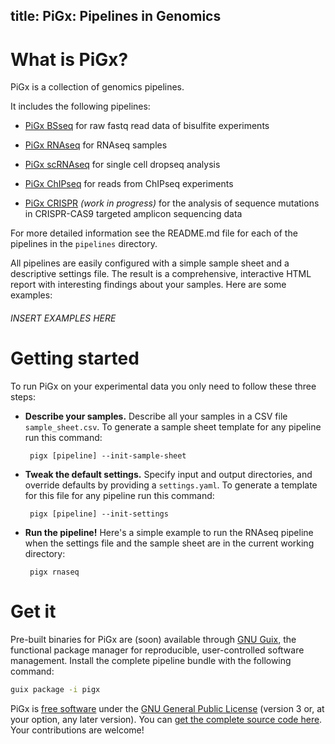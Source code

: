 title: PiGx: Pipelines in Genomics
---

# What is PiGx?

PiGx is a collection of genomics pipelines.

It includes the following pipelines:

- [PiGx BSseq](https://github.com/BIMSBbioinfo/pigx_bsseq) for raw
  fastq read data of bisulfite experiments

- [PiGx RNAseq](https://github.com/BIMSBbioinfo/pigx_rnaseq) for RNAseq samples

- [PiGx scRNAseq](https://github.com/BIMSBbioinfo/pigx_scrnaseq) for
  single cell dropseq analysis

- [PiGx ChIPseq](https://github.com/BIMSBbioinfo/pigx_chipseq) for
  reads from ChIPseq experiments

- [PiGx CRISPR](https://github.com/BIMSBbioinfo/pigx_crispr) *(work in progress)*
  for the analysis of sequence mutations in CRISPR-CAS9 targeted
  amplicon sequencing data

For more detailed information see the README.md file for each of the
pipelines in the `pipelines` directory.

All pipelines are easily configured with a simple sample sheet and a
descriptive settings file.  The result is a comprehensive, interactive
HTML report with interesting findings about your samples.  Here are
some examples:

###### INSERT EXAMPLES HERE

# Getting started

To run PiGx on your experimental data you only need to follow these
three steps:

- **Describe your samples.** Describe all your samples in a CSV file
   `sample_sheet.csv`.  To generate a sample sheet template for any
   pipeline run this command:

       pigx [pipeline] --init-sample-sheet

- **Tweak the default settings.** Specify input and output
   directories, and override defaults by providing a `settings.yaml`.
   To generate a template for this file for any pipeline run this
   command:

       pigx [pipeline] --init-settings

- **Run the pipeline!** Here's a simple example to run the RNAseq
   pipeline when the settings file and the sample sheet are in the
   current working directory:

       pigx rnaseq


# Get it

Pre-built binaries for PiGx are (soon) available through [GNU
Guix](https://gnu.org/software/guix), the functional package manager
for reproducible, user-controlled software management.  Install the
complete pipeline bundle with the following command:

```sh
guix package -i pigx
```

PiGx is [free
software](https://www.fsf.org/about/what-is-free-software) under the
[GNU General Public License](https://www.gnu.org/licenses/gpl.html)
(version 3 or, at your option, any later version).  You can [get the
complete source code here](https://github.com/BIMSBbioinfo/pigx).
Your contributions are welcome!
